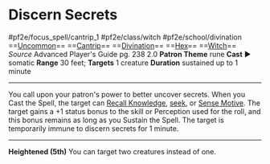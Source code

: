 # Discern Secrets
#pf2e/focus_spell/cantrip_1 #pf2e/class/witch #pf2e/school/divination 
==[Uncommon](../../../rules/traits/uncommon.md)== ==[Cantrip](../../../rules/traits/cantrip.md)== ==[Divination](../../../rules/traits/divination.md)== ==[Hex](../../../Traits/Hex.md)== ==[Witch](../../../Traits/Witch.md)==
*Source* Advanced Player's Guide pg. 238 2.0
**Patron Theme** rune
**Cast** ► somatic
**Range** 30 feet; **Targets** 1 creature
**Duration** sustained up to 1 minute

---
You call upon your patron's power to better uncover secrets. When you Cast the Spell, the target can [Recall Knowledge](../../../Rules/Actions/Recall%20Knowledge.md), [seek](../../../rules/actions/seek.md), or [Sense Motive](../../../Rules/Actions/Sense%20Motive.md). The target gains a +1 status bonus to the skill or Perception used for the roll, and this bonus remains as long as you Sustain the Spell. The target is temporarily immune to discern secrets for 1 minute.

<hr>

**Heightened (5th)** You can target two creatures instead of one.